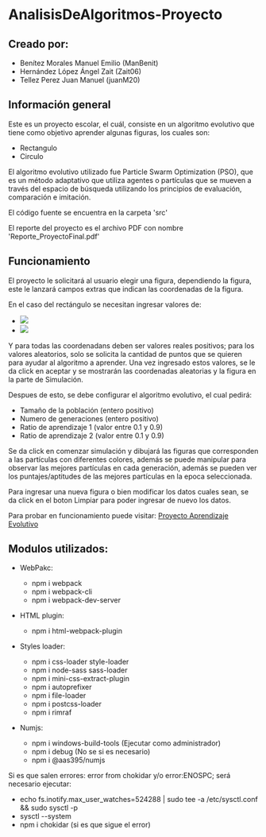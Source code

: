 # AnalisisDeAlgoritmos-Proyecto

## Creado por:
- Benítez Morales Manuel Emilio (ManBenit)
- Hernández López Ángel Zait (Zait06)
- Tellez Perez Juan Manuel (juanM20)

## Información general
Este es un proyecto escolar, el cuál, consiste en un algoritmo evolutivo que tiene como objetivo aprender algunas figuras, los cuales son:
- Rectangulo
- Circulo

El algoritmo evolutivo utilizado fue Particle Swarm Optimization (PSO), que es un método adaptativo que utiliza agentes o partículas que se mueven a través del espacio de búsqueda utilizando los principios de evaluación, comparación e imitación.

El código fuente se encuentra en la carpeta 'src'

El reporte del proyecto es el archivo PDF con nombre 'Reporte_ProyectoFinal.pdf'

## Funcionamiento

El proyecto le solicitará al usuario elegir una figura, dependiendo la figura, este le lanzará campos extras que indican las coordenadas de la figura.

En el caso del rectángulo se necesitan ingresar valores de:
- <img src="https://latex.codecogs.com/gif.latex?x_1<x_2"/>
- <img src="https://latex.codecogs.com/gif.latex?y_1>y_2"/>

Y para todas las coordenadans deben ser valores reales positivos; para los valores aleatorios, solo se solicita la cantidad de puntos que se quieren para ayudar al algoritmo a aprender. Una vez ingresado estos valores, se le da click en aceptar y se mostrarán las coordenadas aleatorias y la figura en la parte de Simulación.

Despues de esto, se debe configurar el algoritmo evolutivo, el cual pedirá:
- Tamaño de la población (entero positivo)
- Numero de generaciones (entero positivo)
- Ratio de aprendizaje 1 (valor entre 0.1 y 0.9)
- Ratio de aprendizaje 2 (valor entre 0.1 y 0.9)

Se da click en comenzar simulación y dibujará las figuras que corresponden a las partículas con diferentes colores, además se puede manipular para observar las mejores partículas en cada generación, además se pueden ver los puntajes/aptitudes de las mejores partículas en la epoca seleccionada.

Para ingresar una nueva figura o bien modificar los datos cuales sean, se da click en el boton Limpiar para poder ingresar de nuevo los datos.

Para probar en funcionamiento puede visitar: [Proyecto Aprendizaje Evolutivo](https://zait06.github.io/AnalisisDeAlgoritmos-Proyecto/)

## Modulos utilizados:

- WebPakc:
    * npm i webpack
    * npm i webpack-cli
    * npm i webpack-dev-server

- HTML plugin:
    * npm i html-webpack-plugin

- Styles loader:
    * npm i css-loader style-loader
    * npm i node-sass sass-loader
    * npm i mini-css-extract-plugin
    * npm i autoprefixer
    * npm i file-loader
    * npm i postcss-loader
    * npm i rimraf
	
- Numjs:
	* npm i windows-build-tools (Ejecutar como administrador)
	* npm i debug			(No se si es necesario)
	* npm i @aas395/numjs

Si es que salen errores: error from chokidar y/o error:ENOSPC; será necesario ejecutar:
- echo fs.inotify.max_user_watches=524288 | sudo tee -a /etc/sysctl.conf && sudo sysctl -p
- sysctl --system
- npm i chokidar (si es que sigue el error)